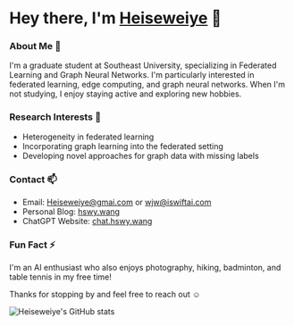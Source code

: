 # Hey there, I'm [Heiseweiye](https://github.com/Heiseweiye) 👋

### About Me 🚀

I'm a graduate student at Southeast University, specializing in Federated Learning and Graph Neural Networks. I'm particularly interested in federated learning, edge computing, and graph neural networks. When I'm not studying, I enjoy staying active and exploring new hobbies.

### Research Interests 🔭

- Heterogeneity in federated learning
- Incorporating graph learning into the federated setting
- Developing novel approaches for graph data with missing labels

### Contact 📫

- Email: Heiseweiye@gmai.com or wjw@iswiftai.com 
- Personal Blog: [hswy.wang](https://hswy.wang/)
- ChatGPT Website: [chat.hswy.wang](https://chat.hswy.wang/)

### Fun Fact ⚡

I'm an AI enthusiast who also enjoys photography, hiking, badminton, and table tennis in my free time!

Thanks for stopping by and feel free to reach out ☺️

![Heiseweiye's GitHub stats](https://github-readme-stats.vercel.app/api?username=Heiseweiye&show_icons=true&count_private=true&include_all_commits=true&theme=buefy)


